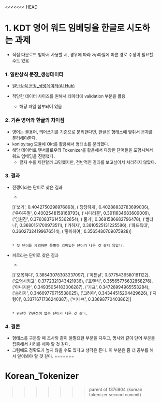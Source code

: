 <<<<<<< HEAD
# **1. KDT 영어 워드 임베딩을 한글로 시도하는 과제**
  * 직접 다운로드 받아서 사용할 시, 경우에 따라 zip파일에 따른 경로 수정이 필요할 수도 있음


### 1. 일반상식 문장_생성데이터
* [일반상식 문장_생성데이터(AI Hub)](https://www.aihub.or.kr/aihubdata/data/view.do?currMenu=115&topMenu=100&aihubDataSe=data&dataSetSn=71309)

* 적당한 데이터 사이즈를 원해서 데이터에 validation 부분을 활용
  * 해당 파일 첨부되어 있음


### 2. 기존 영어와 한글의 차이점
* 영어는 불용어, 띄어쓰기를 기준으로 분리한다면, 한글은 형태소에 맞춰서 문자를 분리해야한다.
* konlpy.tag 모듈에 Okt를 활용해서 형태소를 분리했다.
* 해당 데이터로 텐서플로우의 Tokenizer를 활용해서 다양한 단어들을 포함시켜서 워드 임베딩을 진행했다.
    * 글자 수를 제한할까 고민했지만, 전반적인 결과를 보고싶어서 처리하지 않았다.

### 3. 결과
* 전쟁이라는 단어로 찾은 결과
    * ```
    [('쏘기', 0.4042750298976898),
    ('당당하게', 0.40288832783699036),
    ('우여곡절', 0.4002548158168793),
    ('사다리꼴', 0.3911634683609009),
    ('임원진', 0.37608376145362854),
    ('물가', 0.3681586682796478),
    ('썰더니', 0.3680151700973511),
    ('가하자', 0.3610525131225586),
    ('와드득대', 0.36027324199676514),
    ('좋아하여', 0.3565480709075928)]
    ```

    * 첫 단어를 제외하면 특별히 의미있는 단어가 나온 것 같지 않았다.

* 피로라는 단어로 찾은 결과
    * ```
    [('오목하다', 0.38543078303337097),
    ('이튿날', 0.3775436580181122),
    ('오염시키고', 0.3772321343421936),
    ('포렌식', 0.35565775632858276),
    ('아니지만', 0.34935054183006287),
    ('기표', 0.34728994965553284),
    ('승리자', 0.34609779715538025),
    ('그려야', 0.34344515204429626),
    ('지렁이', 0.3371671736240387),
    ('떠나며', 0.33698770403862)]
    ```

    * 완전히 연관성이 없는 단어가 나온 것 같다.

### 4. 결론
  * 형태소를 구분할 때 조사와 같이 불필요한 부분을 지우고, 명사와 같이 단어 부분을 집중해서 처리를 해야 할 것 같다.
  * 그럼에도 정확도가 높지 않을 수도 있다고 생각은 든다. 이 부분은 좀 더 공부를 해서 알아봐야 할 것 같다.
=======
# Korean_Tokenizer
>>>>>>> parent of f376804 (korean tokenizer second commit)
